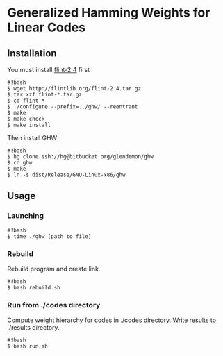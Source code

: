 # Generalized Hamming Weights for Linear Codes

## Installation

You must install [flint-2.4](http://flintlib.org/) first

```
#!bash
$ wget http://flintlib.org/flint-2.4.tar.gz
$ tar xzf flint-*.tar.gz
$ cd flint-*
$ ./configure --prefix=../ghw/ --reentrant
$ make
$ make check
$ make install
```

Then install GHW

```
#!bash
$ hg clone ssh://hg@bitbucket.org/glendemon/ghw
$ cd ghw
$ make
$ ln -s dist/Release/GNU-Linux-x86/ghw
```

## Usage

### Launching
```
#!bash
$ time ./ghw [path to file]
```

### Rebuild

Rebuild program and create link.
```
#!bash
$ bash rebuild.sh
```

### Run from ./codes directory

Compute weight hierarchy for codes in ./codes directory.
Write results to ./results directory.
```
#!bash
$ bash run.sh
```

